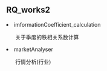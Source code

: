## RQ_works2
<li>imformationCoefficient_calculation</li>
  <ul>关于季度的秩相关系数计算</ul>
<li>marketAnalyser</li>
  <ul>行情分析(行业)</ul>
 
